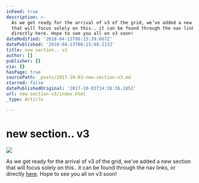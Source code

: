 ```yaml
---
inFeed: true
description: >-
  As we get ready for the arrival of v3 of the grid, we’ve added a new section
  that will focus solely on this.. it can be found through the nav links, or
  directly here. Hope to see you all on v3 soon!
dateModified: '2018-04-13T08:15:39.667Z'
datePublished: '2018-04-13T08:15:40.113Z'
title: new section.. v3
author: []
publisher: {}
via: {}
hasPage: true
sourcePath: _posts/2017-10-03-new-section-v3.md
starred: false
datePublishedOriginal: '2017-10-03T14:26:36.185Z'
url: new-section-v3/index.html
_type: Article

---
```

# new section.. v3
![](https://the-grid-user-content.s3-us-west-2.amazonaws.com/57899ab1-7a41-48d1-bbe5-56ce8c7a3ff8.jpg)

As we get ready for the arrival of v3 of the grid, we've added a new section that will focus solely on this.. it can be found through the nav links, or directly [here][0]. Hope to see you all on v3 soon!

[0]: http://thegrid.ai/V3abc